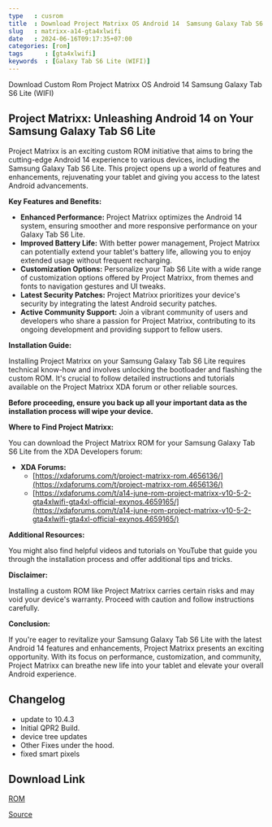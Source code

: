 ```yaml
---
type   : cusrom
title  : Download Project Matrixx OS Android 14  Samsung Galaxy Tab S6 Lite (WIFI)
slug   : matrixx-a14-gta4xlwifi
date   : 2024-06-16T09:17:35+07:00
categories: [rom]
tags      : [gta4xlwifi]
keywords  : [Galaxy Tab S6 Lite (WIFI)]
---
```


Download Custom Rom Project Matrixx OS Android 14 Samsung Galaxy Tab S6 Lite (WIFI)

## Project Matrixx: Unleashing Android 14 on Your Samsung Galaxy Tab S6 Lite

Project Matrixx is an exciting custom ROM initiative that aims to bring the cutting-edge Android 14 experience to various devices, including the Samsung Galaxy Tab S6 Lite. This project opens up a world of features and enhancements, rejuvenating your tablet and giving you access to the latest Android advancements.

**Key Features and Benefits:**

* **Enhanced Performance:** Project Matrixx optimizes the Android 14 system, ensuring smoother and more responsive performance on your Galaxy Tab S6 Lite.
* **Improved Battery Life:** With better power management, Project Matrixx can potentially extend your tablet's battery life, allowing you to enjoy extended usage without frequent recharging.
* **Customization Options:** Personalize your Tab S6 Lite with a wide range of customization options offered by Project Matrixx, from themes and fonts to navigation gestures and UI tweaks.
* **Latest Security Patches:** Project Matrixx prioritizes your device's security by integrating the latest Android security patches.
* **Active Community Support:** Join a vibrant community of users and developers who share a passion for Project Matrixx, contributing to its ongoing development and providing support to fellow users.

**Installation Guide:**

Installing Project Matrixx on your Samsung Galaxy Tab S6 Lite requires technical know-how and involves unlocking the bootloader and flashing the custom ROM. It's crucial to follow detailed instructions and tutorials available on the Project Matrixx XDA forum or other reliable sources.

**Before proceeding, ensure you back up all your important data as the installation process will wipe your device.**

**Where to Find Project Matrixx:**

You can download the Project Matrixx ROM for your Samsung Galaxy Tab S6 Lite from the XDA Developers forum:

* **XDA Forums:** 
    * [https://xdaforums.com/t/project-matrixx-rom.4656136/](https://xdaforums.com/t/project-matrixx-rom.4656136/)
    * [https://xdaforums.com/t/a14-june-rom-project-matrixx-v10-5-2-gta4xlwifi-gta4xl-official-exynos.4659165/](https://xdaforums.com/t/a14-june-rom-project-matrixx-v10-5-2-gta4xlwifi-gta4xl-official-exynos.4659165/)


**Additional Resources:**

You might also find helpful videos and tutorials on YouTube that guide you through the installation process and offer additional tips and tricks.

**Disclaimer:**

Installing a custom ROM like Project Matrixx carries certain risks and may void your device's warranty. Proceed with caution and follow instructions carefully.

**Conclusion:**

If you're eager to revitalize your Samsung Galaxy Tab S6 Lite with the latest Android 14 features and enhancements, Project Matrixx presents an exciting opportunity. With its focus on performance, customization, and community, Project Matrixx can breathe new life into your tablet and elevate your overall Android experience.


## Changelog
- update to 10.4.3
- Initial QPR2 Build.
- device tree updates
- Other Fixes under the hood.
- fixed smart pixels

## Download Link
[ROM](https://sourceforge.net/projects/projectmatrixx/files/Android-14/Gta4xlwifi)

[Source](https://www.projectmatrixx.org/downloads/gta4xlwifi)



